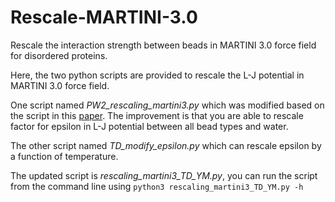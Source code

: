 # Rescale-MARTINI-3.0

Rescale the interaction strength between beads in MARTINI 3.0 force field for disordered proteins.

Here, the two python scripts are provided to rescale the L-J potential in MARTINI 3.0 force field. 

One script named *PW2_rescaling_martini3.py* which was modified based on the script in this [paper](https://doi.org/10.1021/acs.jctc.1c01042). The improvement is that you are able to rescale factor for epsilon in L-J potential between all bead types and water.

The other script named *TD_modify_epsilon.py* which can rescale epsilon by a function of temperature. 

The updated script is *rescaling_martini3_TD_YM.py*, you can run the script from the command line using `python3 rescaling_martini3_TD_YM.py -h`

